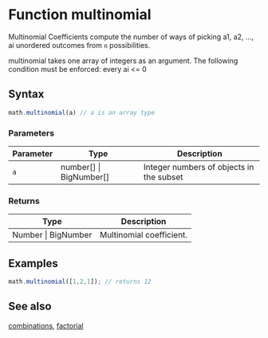 <!-- Note: This file is automatically generated from source code comments. Changes made in this file will be overridden. -->

# Function multinomial

Multinomial Coefficients compute the number of ways of picking a1, a2, ..., ai unordered outcomes from `n` possibilities.

multinomial takes one array of integers as an argument.
The following condition must be enforced: every ai <= 0


## Syntax

```js
math.multinomial(a) // a is an array type
```

### Parameters

Parameter | Type | Description
--------- | ---- | -----------
`a` | number[] &#124; BigNumber[] | Integer numbers of objects in the subset

### Returns

Type | Description
---- | -----------
Number &#124; BigNumber | Multinomial coefficient.


## Examples

```js
math.multinomial([1,2,1]); // returns 12
```


## See also

[combinations](combinations.md),
[factorial](factorial.md)
